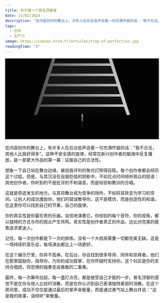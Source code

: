 ```yaml
---
title: 你不是一个冒名顶替者
date: 11/01/2024
description: "在内容创作的舞台上，许多人在后台低声说着一句充满怀疑的话：'我不合法，其他人比我好得多。'这种不安全感的旋律，经常在新兴创作者的脑海中反复播放，是一部更大作品的第一幕：征服自己的合法性。"
tags:
  - 创作
  - 生产力
image: https://canvas.hrcd.fr/articles/trap-of-perfection.jpg
readingTime: "3"
---
```


![预览](/articles/trap-of-perfection.jpg)

在内容创作的舞台上，有许多人在后台低声说着一句充满怀疑的话："我不合法，其他人比我好得多"。这种不安全感的旋律，经常在新兴创作者的脑海中反复播放，是一部更大作品的第一幕：征服自己的合法性。

想象一下自己站在舞台边缘，被自我评判的聚光灯照得目眩。每个创作者都会经历这个过程。但是，与其沉没在自我贬低的阴影中，不如花点时间倾听观众的低语：其他创作者。你听到的不是批评的不和谐音，而是经验和教训的合唱。

这就是奇迹发生的地方。与其将舞台视为竞争的场所，不如将其转变为学习的空间。让别人的成功激励你，他们的错误教导你。这不是模仿，而是创造性的和谐，在这里你可以找到自己的节奏，自己的旋律。

你的真实性是你最珍贵的乐器。自信地演奏它。你经验的每个音符，你的视角，都以独特的方式与你的观众产生共鸣。真实性是创作者真正的作品，远比对完美的疲惫追求更迷人。

记住，每一次创作都是下一次的排练。没有一个大结局需要一切都完美无缺。这是一场持续的音乐会，每场演出都比上一场更好。

在这个展示厅里，你并不孤单。在后台，你会找到很多导师、同伴和崇拜者。他们在那里鼓励你，指导你，为你的成功鼓掌，在你怀疑时支持你。这个社区是你的支持合唱团，将恐惧的独奏变成勇敢的二重奏。

最终，每一次幕布拉起，每一盏灯点亮，都是接受自己才能的一步。冒名顶替的感觉不是在你与他人比较时消散，而是在你认识到自己表演独特美丽时消散。在这个房间里，成功不仅仅是通过最后的掌声来衡量，而是通过勇气站上舞台并说："这是我的故事，请倾听"来衡量。
